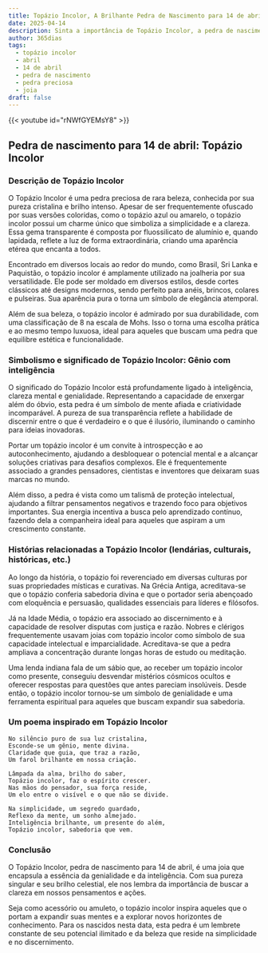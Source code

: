 ```yaml
---
title: Topázio Incolor, A Brilhante Pedra de Nascimento para 14 de abril
date: 2025-04-14
description: Sinta a importância de Topázio Incolor, a pedra de nascimento de 14 de abril que simboliza Gênio com inteligência. Deixe que sua beleza e significado iluminem seu dia.
author: 365dias
tags:
  - topázio incolor
  - abril
  - 14 de abril
  - pedra de nascimento
  - pedra preciosa
  - joia
draft: false
---
```


{{< youtube id="rNWfGYEMsY8" >}}


## Pedra de nascimento para 14 de abril: Topázio Incolor

### Descrição de Topázio Incolor

O Topázio Incolor é uma pedra preciosa de rara beleza, conhecida por sua pureza cristalina e brilho intenso. Apesar de ser frequentemente ofuscado por suas versões coloridas, como o topázio azul ou amarelo, o topázio incolor possui um charme único que simboliza a simplicidade e a clareza. Essa gema transparente é composta por fluossilicato de alumínio e, quando lapidada, reflete a luz de forma extraordinária, criando uma aparência etérea que encanta a todos.

Encontrado em diversos locais ao redor do mundo, como Brasil, Sri Lanka e Paquistão, o topázio incolor é amplamente utilizado na joalheria por sua versatilidade. Ele pode ser moldado em diversos estilos, desde cortes clássicos até designs modernos, sendo perfeito para anéis, brincos, colares e pulseiras. Sua aparência pura o torna um símbolo de elegância atemporal.

Além de sua beleza, o topázio incolor é admirado por sua durabilidade, com uma classificação de 8 na escala de Mohs. Isso o torna uma escolha prática e ao mesmo tempo luxuosa, ideal para aqueles que buscam uma pedra que equilibre estética e funcionalidade.

### Simbolismo e significado de Topázio Incolor: Gênio com inteligência

O significado do Topázio Incolor está profundamente ligado à inteligência, clareza mental e genialidade. Representando a capacidade de enxergar além do óbvio, esta pedra é um símbolo de mente afiada e criatividade incomparável. A pureza de sua transparência reflete a habilidade de discernir entre o que é verdadeiro e o que é ilusório, iluminando o caminho para ideias inovadoras.

Portar um topázio incolor é um convite à introspecção e ao autoconhecimento, ajudando a desbloquear o potencial mental e a alcançar soluções criativas para desafios complexos. Ele é frequentemente associado a grandes pensadores, cientistas e inventores que deixaram suas marcas no mundo.

Além disso, a pedra é vista como um talismã de proteção intelectual, ajudando a filtrar pensamentos negativos e trazendo foco para objetivos importantes. Sua energia incentiva a busca pelo aprendizado contínuo, fazendo dela a companheira ideal para aqueles que aspiram a um crescimento constante.

### Histórias relacionadas a Topázio Incolor (lendárias, culturais, históricas, etc.)

Ao longo da história, o topázio foi reverenciado em diversas culturas por suas propriedades místicas e curativas. Na Grécia Antiga, acreditava-se que o topázio conferia sabedoria divina e que o portador seria abençoado com eloquência e persuasão, qualidades essenciais para líderes e filósofos.

Já na Idade Média, o topázio era associado ao discernimento e à capacidade de resolver disputas com justiça e razão. Nobres e clérigos frequentemente usavam joias com topázio incolor como símbolo de sua capacidade intelectual e imparcialidade. Acreditava-se que a pedra ampliava a concentração durante longas horas de estudo ou meditação.

Uma lenda indiana fala de um sábio que, ao receber um topázio incolor como presente, conseguiu desvendar mistérios cósmicos ocultos e oferecer respostas para questões que antes pareciam insolúveis. Desde então, o topázio incolor tornou-se um símbolo de genialidade e uma ferramenta espiritual para aqueles que buscam expandir sua sabedoria.

### Um poema inspirado em Topázio Incolor

```
No silêncio puro de sua luz cristalina,  
Esconde-se um gênio, mente divina.  
Claridade que guia, que traz a razão,  
Um farol brilhante em nossa criação.  

Lâmpada da alma, brilho do saber,  
Topázio incolor, faz o espírito crescer.  
Nas mãos do pensador, sua força reside,  
Um elo entre o visível e o que não se divide.  

Na simplicidade, um segredo guardado,  
Reflexo da mente, um sonho almejado.  
Inteligência brilhante, um presente do além,  
Topázio incolor, sabedoria que vem.  
```

### Conclusão

O Topázio Incolor, pedra de nascimento para 14 de abril, é uma joia que encapsula a essência da genialidade e da inteligência. Com sua pureza singular e seu brilho celestial, ele nos lembra da importância de buscar a clareza em nossos pensamentos e ações.

Seja como acessório ou amuleto, o topázio incolor inspira aqueles que o portam a expandir suas mentes e a explorar novos horizontes de conhecimento. Para os nascidos nesta data, esta pedra é um lembrete constante de seu potencial ilimitado e da beleza que reside na simplicidade e no discernimento.